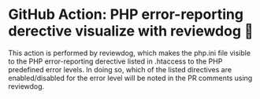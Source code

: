# GitHub Action: PHP error-reporting derective visualize with reviewdog 🐶

This action is performed by reviewdog, which makes the php.ini file visible to the PHP error-reporting derective listed in .htaccess to the PHP predefined error levels.
In doing so, which of the listed directives are enabled/disabled for the error level will be noted in the PR comments using reviewdog.
